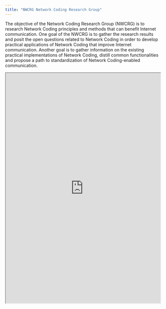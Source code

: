 ```yaml
---
title: "NWCRG Network Coding Research Group"
---
```


The objective of the Network Coding Research Group (NWCRG) is to research Network Coding principles and methods that can benefit Internet communication. One goal of the NWCRG is to gather the research results and posit the open questions related to Network Coding in order to develop practical applications of Network Coding that improve Internet communication. Another goal is to gather information on the existing practical implementations of Network Coding, distill common functionalities and propose a path to standardization of Network Coding-enabled communication.

<iframe height="750" width="100%" src="https://ewelton.github.io/ktest/wiki.html#NWCRG%20Network%20Coding%20Research%20Group"></iframe>
